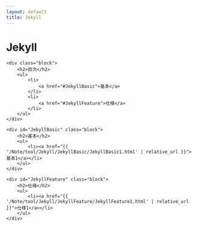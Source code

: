 ```yaml
---
layout: default
title: Jekyll
---
```

<body>
    <div class="block">
        <h1>Jekyll</h1>
    </div>
    
    <div class="block">
        <h2>目次</h2>
        <ul>
            <li>
                <a href="#JekyllBasic">基本</a>
            </li>
            <li>
                <a href="#JekyllFeature">仕様</a>
            </li>
        </ul>
    </div>

    <div id="JekyllBasic" class="block">
        <h2>基本</h2>
        <ul>
            <li><a href="{{ '/Note/tool/Jekyll/JekyllBasic/JekyllBasic1.html' | relative_url }}">基本1</a></li>
        </ul>
    </div>

    <div id="JekyllFeature" class="block">
        <h2>仕様</h2>
        <ul>
            <li><a href="{{ '/Note/tool/Jekyll/JekyllFeature/JekyllFeature1.html' | relative_url }}">仕様1</a></li>
        </ul>
    </div>
</body>